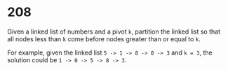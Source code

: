 [_metadata_:number]:-      "208"
[_metadata_:difficulty]:-  "Medium"
[_metadata_:asker]:-       "LinkedIn"
[_metadata_:tags]:-        "linked-list"

# 208

Given a linked list of numbers and a pivot `k`, partition the linked list so that all nodes less than `k` come before nodes greater than or equal to `k`.

For example, given the linked list `5 -> 1 -> 8 -> 0 -> 3` and `k = 3`, the solution could be `1 -> 0 -> 5 -> 8 -> 3`.
